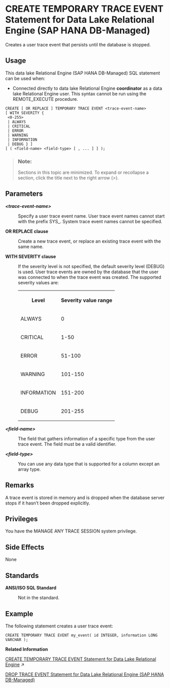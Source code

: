 <!-- loio648c6bf7ab2444cd8182c4a06d3dad86 -->

# CREATE TEMPORARY TRACE EVENT Statement for Data Lake Relational Engine \(SAP HANA DB-Managed\)

Creates a user trace event that persists until the database is stopped.



<a name="loio648c6bf7ab2444cd8182c4a06d3dad86__section_f3y_mhw_ysb"/>

## Usage

This data lake Relational Engine \(SAP HANA DB-Managed\) SQL statement can be used when:

-   Connected directly to data lake Relational Engine **coordinator** as a data lake Relational Engine user. This syntax cannot be run using the REMOTE\_EXECUTE procedure.



```
CREATE [ OR REPLACE ] TEMPORARY TRACE EVENT <trace-event-name> 
[ WITH SEVERITY {
 <0-255>
 | ALWAYS
 | CRITICAL
 | ERROR
 | WARNING
 | INFORMATION
 | DEBUG } ]
[ ( <field-name> <field-type> [ , ... ] ] );
```



> ### Note:  
> Sections in this topic are minimized. To expand or recollapse a section, click the title next to the right arrow \(*\>*\).



<a name="loio648c6bf7ab2444cd8182c4a06d3dad86__section_oxt_vtg_1rb"/>

## Parameters


<dl class="glossary">
<dt><b>

*<trace-event-name\>* 

</b></dt>
<dd>

Specify a user trace event name. User trace event names cannot start with the prefix SYS\_. System trace event names cannot be specified.



</dd><dt><b>

OR REPLACE clause

</b></dt>
<dd>

Create a new trace event, or replace an existing trace event with the same name.



</dd><dt><b>

WITH SEVERITY clause

</b></dt>
<dd>

If the severity level is not specified, the default severity level \(DEBUG\) is used. User trace events are owned by the database that the user was connected to when the trace event was created. The supported severity values are:


<table>
<tr>
<th valign="top">

Level

</th>
<th valign="top">

Severity value range

</th>
</tr>
<tr>
<td valign="top">

ALWAYS

</td>
<td valign="top">

0

</td>
</tr>
<tr>
<td valign="top">

CRITICAL

</td>
<td valign="top">

1-50

</td>
</tr>
<tr>
<td valign="top">

ERROR

</td>
<td valign="top">

51-100

</td>
</tr>
<tr>
<td valign="top">

WARNING

</td>
<td valign="top">

101-150

</td>
</tr>
<tr>
<td valign="top">

INFORMATION

</td>
<td valign="top">

151-200

</td>
</tr>
<tr>
<td valign="top">

DEBUG

</td>
<td valign="top">

201-255

</td>
</tr>
</table>



</dd><dt><b>

*<field-name\>* 

</b></dt>
<dd>

The field that gathers information of a specific type from the user trace event. The field must be a valid identifier.



</dd><dt><b>

*<field-type\>* 

</b></dt>
<dd>

You can use any data type that is supported for a column except an array type.



</dd>
</dl>



<a name="loio648c6bf7ab2444cd8182c4a06d3dad86__section_opw_wtg_1rb"/>

## Remarks

A trace event is stored in memory and is dropped when the database server stops if it hasn’t been dropped explicitly.



<a name="loio648c6bf7ab2444cd8182c4a06d3dad86__section_bry_x2s_wwb"/>

## Privileges

You have the MANAGE ANY TRACE SESSION system privilege.



<a name="loio648c6bf7ab2444cd8182c4a06d3dad86__section_y24_xtg_1rb"/>

## Side Effects

None



<a name="loio648c6bf7ab2444cd8182c4a06d3dad86__section_oz1_ytg_1rb"/>

## Standards


<dl>
<dt><b>

ANSI/ISO SQL Standard

</b></dt>
<dd>

Not in the standard.



</dd>
</dl>



## Example

The following statement creates a user trace event:

```
CREATE TEMPORARY TRACE EVENT my_event( id INTEGER, information LONG VARCHAR );
```

**Related Information**  


[CREATE TEMPORARY TRACE EVENT Statement for Data Lake Relational Engine](https://help.sap.com/viewer/19b3964099384f178ad08f2d348232a9/2023_4_QRC/en-US/816cfdb66ce21014b8ff8c954b0293b5.html "Creates a user trace event that persists until the database is stopped.") :arrow_upper_right:

[DROP TRACE EVENT Statement for Data Lake Relational Engine \(SAP HANA DB-Managed\)](drop-trace-event-statement-for-data-lake-relational-engine-sap-hana-db-managed-6357958.md "Drops a user-defined trace event.")

